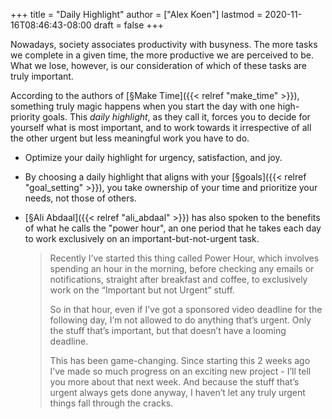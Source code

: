 +++
title = "Daily Highlight"
author = ["Alex Koen"]
lastmod = 2020-11-16T08:46:43-08:00
draft = false
+++

Nowadays, society associates productivity with busyness. The more tasks we complete in a given time, the more productive we are perceived to be. What we lose, however, is our consideration of which of these tasks are truly important.

According to the authors of [§Make Time]({{< relref "make_time" >}}), something truly magic happens when you start the day with one high-priority goals. This _daily highlight_, as they call it, forces you to decide for yourself what is most important, and to work towards it irrespective of all the other urgent but less meaningful work you have to do.

-   Optimize your daily highlight for urgency, satisfaction, and joy.

-   By choosing a daily highlight that aligns with your [§goals]({{< relref "goal_setting" >}}), you take ownership of your time and prioritize your needs, not those of others.

-   [§Ali Abdaal]({{< relref "ali_abdaal" >}}) has also spoken to the benefits of what he calls the "power hour", an one period that he takes each day to work exclusively on an important-but-not-urgent task.

    > Recently I’ve started this thing called Power Hour, which involves spending an hour in the morning, before checking any emails or notifications, straight after breakfast and coffee, to exclusively work on the “Important but not Urgent” stuff.
    >
    > So in that hour, even if I’ve got a sponsored video deadline for the following day, I’m not allowed to do anything that’s urgent. Only the stuff that’s important, but that doesn’t have a looming deadline.
    >
    > This has been game-changing. Since starting this 2 weeks ago I’ve made so much progress on an exciting new project - I’ll tell you more about that next week. And because the stuff that’s urgent always gets done anyway, I haven’t let any truly urgent things fall through the cracks.

